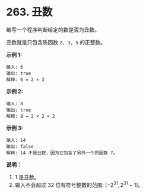 # 263. 丑数

编写一个程序判断给定的数是否为丑数。

丑数就是只包含质因数 `2, 3, 5` 的正整数。

**示例 1:**

```()
输入: 6
输出: true
解释: 6 = 2 × 3
```

**示例 2:**

```()
输入: 8
输出: true
解释: 8 = 2 × 2 × 2
```

**示例 3:**

```()
输入: 14
输出: false 
解释: 14 不是丑数，因为它包含了另外一个质因数 7。
```

**说明：**

1. 1 是丑数。
2. 输入不会超过 32 位有符号整数的范围: $[−2^{31},  2^{31} − 1]$。
